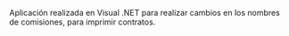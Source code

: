 Aplicación realizada en Visual .NET para realizar cambios en los nombres de comisiones, para imprimir contratos. 
